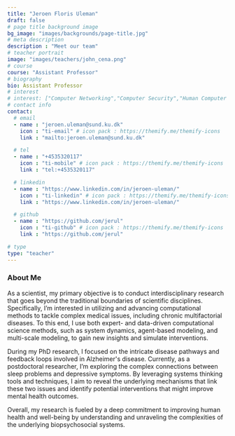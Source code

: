 ```yaml
---
title: "Jeroen Floris Uleman"
draft: false
# page title background image
bg_image: "images/backgrounds/page-title.jpg"
# meta description
description : "Meet our team"
# teacher portrait
image: "images/teachers/john_cena.png"
# course
course: "Assistant Professor"
# biography
bio: Assistant Professor
# interest
# interest: ["Computer Networking","Computer Security","Human Computer Interfacing"]
# contact info
contact:
  # email
  - name : "jeroen.uleman@sund.ku.dk"
    icon : "ti-email" # icon pack : https://themify.me/themify-icons
    link : "mailto:jeroen.uleman@sund.ku.dk"

  # tel
  - name : "+4535320117"
    icon : "ti-mobile" # icon pack : https://themify.me/themify-icons
    link : "tel:+4535320117"

  # linkedin
  - name : "https://www.linkedin.com/in/jeroen-uleman/"
    icon : "ti-linkedin" # icon pack : https://themify.me/themify-icons
    link : "https://www.linkedin.com/in/jeroen-uleman/"

  # github
  - name : "https://github.com/jerul"
    icon : "ti-github" # icon pack : https://themify.me/themify-icons
    link : "https://github.com/jerul"

# type
type: "teacher"
---
```


### About Me

As a scientist, my primary objective is to conduct interdisciplinary research that goes beyond the traditional boundaries of scientific disciplines. Specifically, I’m interested in utilizing and advancing computational methods to tackle complex medical issues, including chronic multifactorial diseases. To this end, I use both expert- and data-driven computational science methods, such as system dynamics, agent-based modeling, and multi-scale modeling, to gain new insights and simulate interventions.

During my PhD research, I focused on the intricate disease pathways and feedback loops involved in Alzheimer's disease. Currently, as a postdoctoral researcher, I’m exploring the complex connections between sleep problems and depressive symptoms. By leveraging systems thinking tools and techniques, I aim to reveal the underlying mechanisms that link these two issues and identify potential interventions that might improve mental health outcomes. 

Overall, my research is fueled by a deep commitment to improving human health and well-being by understanding and unraveling the complexities of the underlying biopsychosocial systems.